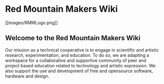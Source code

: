 # Red Mountain Makers Wiki
[[images/RMMLogo.png]]
## Welcome to the Red Mountain Makers Wiki
Our mission as a technical cooperative is to engage in scientific and artistic research, experimentation, and education. To do so, we are adapting a workspace for a collaborative and supportive community of peer and project based education related to technology and artistic expression. We also support the use and development of free and opensource software, hardware and design.
